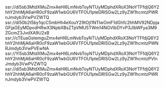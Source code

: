 ssr://di5sb3MtdXMuZmx4eHl6LmNvbToyNTUyMDphdXRoX3NoYTFfdjQ6Y2hhY2hhMjA6aHR0cF9zaW1wbGU6VTFOU1pteDRlSGw2Lz9yZW1hcmtzPWRnJmdyb3VwPVZWTQ
ssr://di50b2t5by1qcC5mbHh4eXouY29tOjI1NTIwOmF1dGhfc2hhMV92NDpjaGFjaGEyMDpodHRwX3NpbXBsZTpVMU5TWm14NGVIbDYvP3JlbWFya3M9ZGcmZ3JvdXA9U2xB
ssr://cTEuaGstemguZmx4eHl6LmNvbToyNTUyMDphdXRoX3NoYTFfdjQ6Y2hhY2hhMjA6aHR0cF9zaW1wbGU6VTFOU1pteDRlSGw2Lz9yZW1hcmtzPWNRJmdyb3VwPVEwNA
ssr://Yi5sb3MtdXMuZmx4eHl6LmNvbToyNTUyMDphdXRoX3NoYTFfdjQ6Y2hhY2hhMjA6aHR0cF9zaW1wbGU6VTFOU1pteDRlSGw2Lz9yZW1hcmtzPVlnJmdyb3VwPVZWTQ
ssr://di5sb3MtdXMuZmx4eHl6LmNvbToyNTUyMDphdXRoX3NoYTFfdjQ6Y2hhY2hhMjA6aHR0cF9zaW1wbGU6VTFOU1pteDRlSGw2Lz9yZW1hcmtzPWRnJmdyb3VwPVZWTQ
